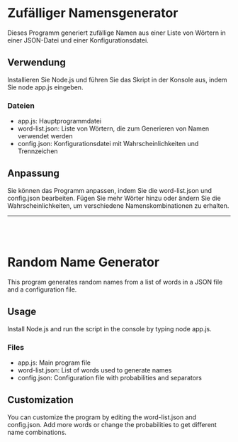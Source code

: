 # Zufälliger Namensgenerator
Dieses Programm generiert zufällige Namen aus einer Liste von Wörtern in einer JSON-Datei und einer Konfigurationsdatei.

## Verwendung
Installieren Sie Node.js und führen Sie das Skript in der Konsole aus, indem Sie node app.js eingeben.

### Dateien
- app.js: Hauptprogrammdatei
- word-list.json: Liste von Wörtern, die zum Generieren von Namen verwendet werden
- config.json: Konfigurationsdatei mit Wahrscheinlichkeiten und Trennzeichen
## Anpassung
Sie können das Programm anpassen, indem Sie die word-list.json und config.json bearbeiten. Fügen Sie mehr Wörter hinzu oder ändern Sie die Wahrscheinlichkeiten, um verschiedene Namenskombinationen zu erhalten.

-----
<br><br>

# Random Name Generator
This program generates random names from a list of words in a JSON file and a configuration file.

## Usage
Install Node.js and run the script in the console by typing node app.js.

### Files
- app.js: Main program file
- word-list.json: List of words used to generate names
- config.json: Configuration file with probabilities and separators
## Customization
You can customize the program by editing the word-list.json and config.json. Add more words or change the probabilities to get different name combinations.